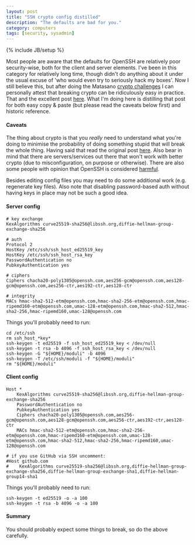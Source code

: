 ```yaml
---
layout: post
title: "SSH crypto config distilled"
description: "The defaults are bad for you."
category: computers
tags: [security, sysadmin]
---
```

{% include JB/setup %}

Most people are aware that the defaults for OpenSSH are relatively poor security-wise, both for the client and server elements. I've been in this category for relatively long time, though didn't do anything about it under the usual excuse of 'who would even try to seriously hack my boxes'. Now I still believe this, but after doing the Matasano [crypto challenges](https://github.com/drbig/matasano) I can personally attest that breaking crypto can be ridiculously easy in practice. That and the excellent post [here](https://stribika.github.io/2015/01/04/secure-secure-shell.html). What I'm doing here is distilling that post for both easy copy & paste (but please read the caveats below first) and historic reference.

#### Caveats

The thing about crypto is that you *really* need to understand what you're doing to minimise the probability of doing something stupid that will break the whole thing. Having said that read the original post [here](https://stribika.github.io/2015/01/04/secure-secure-shell.html). Also bear in mind that there are servers/services out there that won't work with better crypto (due to misconfiguration, on purpose or otherwise). There are also some people with opinion that OpenSSH is considered [harmful](http://harmful.cat-v.org/software/ssh).

Besides editing config files you may need to do some additional work (e.g. regenerate key files). Also note that disabling password-based auth without having keys in place may not be such a good idea.

#### Server config

    # key exchange
    KexAlgorithms curve25519-sha256@libssh.org,diffie-hellman-group-exchange-sha256
    
    # auth
    Protocol 2
    HostKey /etc/ssh/ssh_host_ed25519_key
    HostKey /etc/ssh/ssh_host_rsa_key
    PasswordAuthentication no
    PubkeyAuthentication yes
    
    # ciphers
    Ciphers chacha20-poly1305@openssh.com,aes256-gcm@openssh.com,aes128-gcm@openssh.com,aes256-ctr,aes192-ctr,aes128-ctr
    
    # integrity
    MACs hmac-sha2-512-etm@openssh.com,hmac-sha2-256-etm@openssh.com,hmac-ripemd160-etm@openssh.com,umac-128-etm@openssh.com,hmac-sha2-512,hmac-sha2-256,hmac-ripemd160,umac-128@openssh.com

Things you'll probably need to run:

    cd /etc/ssh
    rm ssh_host_*key*
    ssh-keygen -t ed25519 -f ssh_host_ed25519_key < /dev/null
    ssh-keygen -t rsa -b 4096 -f ssh_host_rsa_key < /dev/null
    ssh-keygen -G "${HOME}/moduli" -b 4096
    ssh-keygen -T /etc/ssh/moduli -f "${HOME}/moduli"
    rm "${HOME}/moduli"

#### Client config

    Host *
        KexAlgorithms curve25519-sha256@libssh.org,diffie-hellman-group-exchange-sha256
        PasswordAuthentication no
        PubkeyAuthentication yes
        Ciphers chacha20-poly1305@openssh.com,aes256-gcm@openssh.com,aes128-gcm@openssh.com,aes256-ctr,aes192-ctr,aes128-ctr
        MACs hmac-sha2-512-etm@openssh.com,hmac-sha2-256-etm@openssh.com,hmac-ripemd160-etm@openssh.com,umac-128-etm@openssh.com,hmac-sha2-512,hmac-sha2-256,hmac-ripemd160,umac-128@openssh.com
    
    # if you use GitHub via SSH uncomment:
    #Host github.com
    #    KexAlgorithms curve25519-sha256@libssh.org,diffie-hellman-group-exchange-sha256,diffie-hellman-group-exchange-sha1,diffie-hellman-group14-sha1

Things you'll probably need to run:

    ssh-keygen -t ed25519 -o -a 100
    ssh-keygen -t rsa -b 4096 -o -a 100

#### Summary

You should probably expect some things to break, so do the above carefully.

